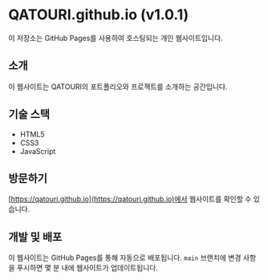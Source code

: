 # QATOURI.github.io (v1.0.1)

이 저장소는 GitHub Pages를 사용하여 호스팅되는 개인 웹사이트입니다.

## 소개

이 웹사이트는 QATOURI의 포트폴리오와 프로젝트를 소개하는 공간입니다.

## 기술 스택

- HTML5
- CSS3
- JavaScript

## 방문하기

[https://qatouri.github.io](https://qatouri.github.io)에서 웹사이트를 확인할 수 있습니다.

## 개발 및 배포

이 웹사이트는 GitHub Pages를 통해 자동으로 배포됩니다. `main` 브랜치에 변경 사항을 푸시하면 몇 분 내에 웹사이트가 업데이트됩니다.